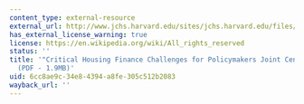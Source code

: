 ```yaml
---
content_type: external-resource
external_url: http://www.jchs.harvard.edu/sites/jchs.harvard.edu/files/w12-2_herbert_belsky_apgar.pdf
has_external_license_warning: true
license: https://en.wikipedia.org/wiki/All_rights_reserved
status: ''
title: '"Critical Housing Finance Challenges for Policymakers Joint Center for Housing."
  (PDF - 1.9MB)'
uid: 6cc8ae9c-34e8-4394-a8fe-305c512b2083
wayback_url: ''
---
```

